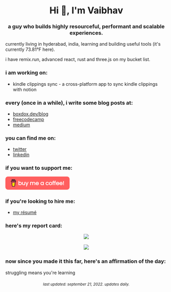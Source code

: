 <h1 align="center">Hi 👋, I'm Vaibhav</h1>
<h3 align="center">a guy who builds highly resourceful, performant and scalable experiences.</h3>

<p>currently living in hyderabad, india, learning and building useful tools (it's currently 73.81°F here).</p>

<p>i have remix.run, advanced react, rust and three.js on my bucket list.</p>

### i am working on:
- kindle clippings sync - a cross-platform app to sync kindle clippings with notion

### every (once in a while), i write some blog posts at:
- [boxdox.dev/blog](https://boxdox.dev/blog/)
- [freecodecamp](https://www.freecodecamp.org/news/author/boxdox/)
- [medium](https://medium.com/@vaibhavkandwal)

### you can find me on:
- [twitter](https://twitter.com/vaibhav_kandwal)
- [linkedin](https://www.linkedin.com/in/vaibhavkandwal/)

### if you want to support me:
<a href="https://www.buymeacoffee.com/boxdox" target="_blank" rel="noopener noreferrer">
  <img src="assets/buy-coffee.png" width="200" alt="buy me a coffee" />
</a>

### if you're looking to hire me:
- [my résumé](https://github.com/boxdox/resume/releases/latest/download/resume.pdf)

### here's my report card:

<p align="center">
<img src="https://github-readme-stats.vercel.app/api?username=boxdox&show_icons=true&count_private=true&theme=dracula" />
</p>

<p align="center">
  <img src="https://komarev.com/ghpvc/?username=boxdox&color=ff6e96&style=flat-square&label=PROFILE+VIEWS">
</p>

### now since you made it this far, here's an affirmation of the day:
struggling means you're learning

<p align="center"><sub><em>last updated: september 21, 2022. updates daily.</em></sub></p>